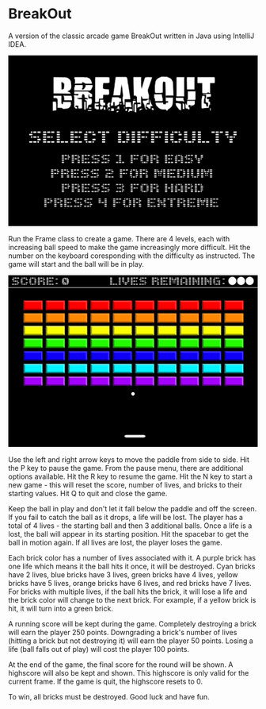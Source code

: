 # BreakOut
A version of the classic arcade game BreakOut written in Java using IntelliJ IDEA. 

<img src='https://github.com/nohabean/BreakOut/blob/main/titleMenu.png' title='Home Screen' width='700px' alt='Opening Screen of the Game' />

Run the Frame class to create a game. There are 4 levels, each with increasing ball speed to make the game increasingly more difficult. Hit the number on the keyboard coresponding with the difficulty as instructed. The game will start and the ball will be in play. 

<img src='https://github.com/nohabean/BreakOut/blob/main/gameStart.png' title='Home Screen' width='700px' alt='Opening Screen of the Game' />

Use the left and right arrow keys to move the paddle from side to side. Hit the P key to pause the game. From the pause menu, there are additional options available. Hit the R key to resume the game. Hit the N key to start a new game - this will reset the score, number of lives, and bricks to their starting values. Hit Q to quit and close the game.

Keep the ball in play and don't let it fall below the paddle and off the screen. If you fail to catch the ball as it drops, a life will be lost. The player has a total of 4 lives - the starting ball and then 3 additional balls. Once a life is a lost, the ball will appear in its starting position. Hit the spacebar to get the ball in motion again. If all lives are lost, the player loses the game.

Each brick color has a number of lives associated with it. A purple brick has one life which means it the ball hits it once, it will be destroyed. Cyan bricks have 2 lives, blue bricks have 3 lives, green bricks have 4 lives, yellow bricks have 5 lives, orange bricks have 6 lives, and red bricks have 7 lives. For bricks with multiple lives, if the ball hits the brick, it will lose a life and the brick color will change to the next brick. For example, if a yellow brick is hit, it will turn into a green brick. 

A running score will be kept during the game. Completely destroying a brick will earn the player 250 points. Downgrading a brick's number of lives (hitting a brick but not destroying it) will earn the player 50 points. Losing a life (ball falls out of play) will cost the player 100 points. 

At the end of the game, the final score for the round will be shown. A highscore will also be kept and shown. This highscore is only valid for the current frame. If the game is quit, the highscore resets to 0.

To win, all bricks must be destroyed. Good luck and have fun.
